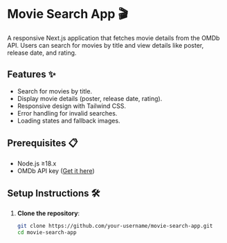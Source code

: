 # Movie Search App 🎬

A responsive Next.js application that fetches movie details from the OMDb API. Users can search for movies by title and view details like poster, release date, and rating.

## Features ✨
- Search for movies by title.
- Display movie details (poster, release date, rating).
- Responsive design with Tailwind CSS.
- Error handling for invalid searches.
- Loading states and fallback images.

## Prerequisites 📋
- Node.js ≥18.x
- OMDb API key ([Get it here](#how-to-get-the-omdb-api-key))

## Setup Instructions 🛠️
1. **Clone the repository**:
   ```bash
   git clone https://github.com/your-username/movie-search-app.git
   cd movie-search-app
